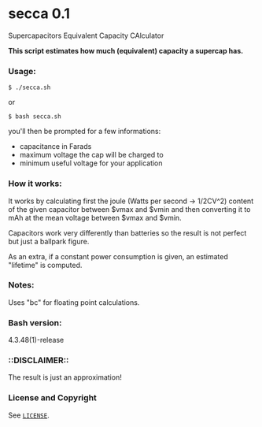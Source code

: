 # secca 0.1
Supercapacitors Equivalent Capacity CAlculator

**This script estimates how much (equivalent) capacity a supercap has.**

### Usage:
```
$ ./secca.sh
```
or
```
$ bash secca.sh
```
you'll then be prompted for a few informations:
* capacitance in Farads
* maximum voltage the cap will be charged to
* minimum useful voltage for your application

### How it works:
It works by calculating first the joule (Watts per second -> 1/2CV^2) content of the given capacitor between $vmax and $vmin and then converting it to mAh at the mean voltage between $vmax and $vmin. 

Capacitors work very differently than batteries so the result is not perfect but just a ballpark figure.

As an extra, if a constant power consumption is given, an estimated "lifetime" is computed.

### Notes:           
Uses "bc" for floating point calculations.

### Bash version:    
4.3.48(1)-release

### ::DISCLAIMER::

The result is just an approximation!

### License and Copyright

See [`LICENSE`](LICENSE).
